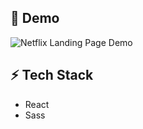 ## 🎉 Demo

![Netflix Landing Page Demo](https://github.com/AyushSaini00/netflix-landing-page-clone/blob/main/public/demo.gif)

## ⚡ Tech Stack

- React
- Sass
